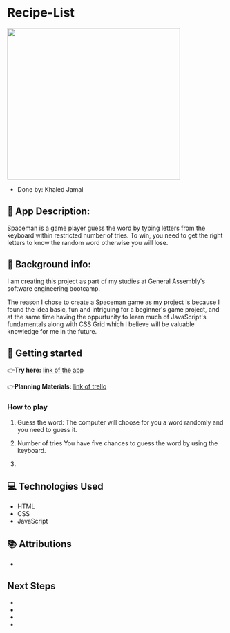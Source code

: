 #  Recipe-List

<img src="./pictures/spaceman.png" width="400" height="350">

- Done by: Khaled Jamal

## 📃 App Description:

Spaceman is a game player guess the word by typing letters from the keyboard within restricted number of tries. To win, you need to get the right letters to know the random word otherwise you will lose. 

## 🔎 Background info:
I am creating this project as part of my studies at General Assembly's software engineering bootcamp.

The reason I chose to create a Spaceman game as my project is because I found the idea basic, fun and intriguing for a beginner's game project, and at the same time having the oppurtunity to learn much of JavaScript's fundamentals along with CSS Grid which I believe will be valuable knowledge for me in the future.

## 🧮 Getting started

👉**Try here:**  [link of the app]()

👉**Planning Materials:** [link of trello](https://trello.com/b/XpBGfyPX/recipe-list) 

### How to play
1. Guess the word:
The computer will choose for you a word randomly and you need to guess it.

2. Number of tries
You have five chances to guess the word by using the keyboard.

3. 

## 💻 Technologies Used

- HTML
- CSS
- JavaScript

## 📚 Attributions

- []()

## Next Steps

- 
- 
- 
- 